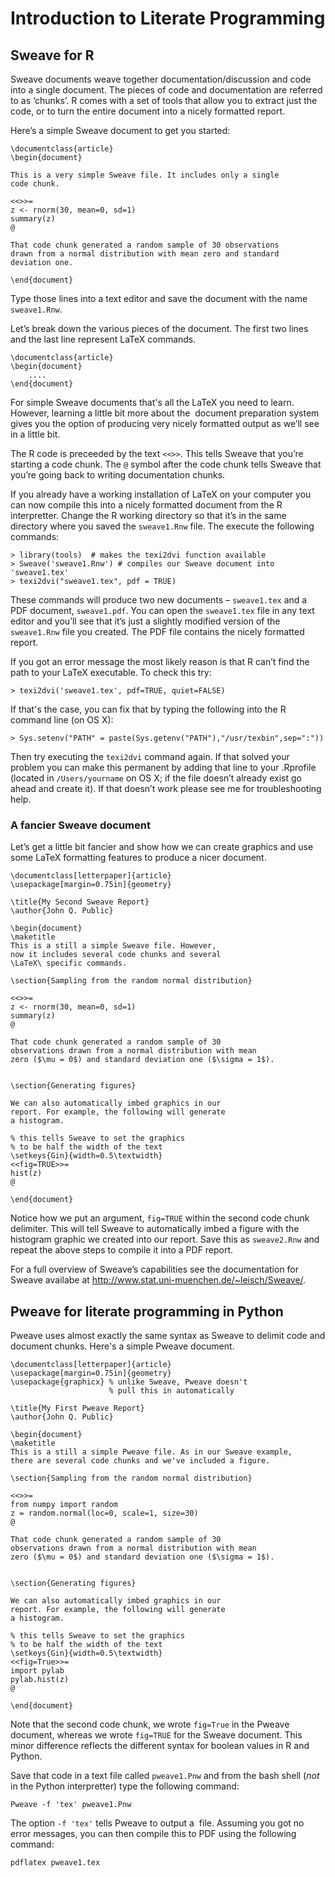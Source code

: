 # Introduction to Literate Programming

## Sweave for R

Sweave documents weave together documentation/discussion and code into a
single document. The pieces of code and documentation are referred to as
‘chunks’. R comes with a set of tools that allow you to extract just the
code, or to turn the entire document into a nicely formatted report.

Here’s a simple Sweave document to get you started:

    \documentclass{article}
    \begin{document}

    This is a very simple Sweave file. It includes only a single
    code chunk.

    <<>>=
    z <- rnorm(30, mean=0, sd=1)
    summary(z)
    @

    That code chunk generated a random sample of 30 observations 
    drawn from a normal distribution with mean zero and standard 
    deviation one.

    \end{document}  

Type those lines into a text editor and save the document with the name
`sweave1.Rnw`.

Let’s break down the various pieces of the document. The first two lines and the last line represent LaTeX commands.

    \documentclass{article}
    \begin{document}
        ....
    \end{document}


For simple Sweave documents that's all the LaTeX you need to learn. However,
learning a little bit more about the  document preparation system gives
you the option of producing very nicely formatted output as we’ll see in
a little bit.

The R code is preceeded by the text `<<>>`. This tells Sweave that
you’re starting a code chunk. The `@` symbol after the code chunk tells
Sweave that you’re going back to writing documentation chunks.

If you already have a working installation of LaTeX on your computer you can
now compile this into a nicely formatted document from the R
interpretter.  Change the R working directory so that it’s in the same
directory where you saved the `sweave1.Rnw` file. The execute the
following commands:

    > library(tools)  # makes the texi2dvi function available
    > Sweave('sweave1.Rnw') # compiles our Sweave document into 'sweave1.tex'
    > texi2dvi("sweave1.tex", pdf = TRUE)

These commands will produce two new documents – `sweave1.tex` and a PDF
document, `sweave1.pdf`. You can open the `sweave1.tex` file in any text
editor and you’ll see that it’s just a slightly modified version of the
`sweave1.Rnw` file you created. The PDF file contains the nicely
formatted report.

If you got an error message the most likely reason is that R can’t find
the path to your LaTeX executable. To check this try:

    > texi2dvi('sweave1.tex', pdf=TRUE, quiet=FALSE)

If that's the case, you can fix that by typing the following into the R
command line (on OS X):

    > Sys.setenv("PATH" = paste(Sys.getenv("PATH"),"/usr/texbin",sep=":"))  

Then try executing the `texi2dvi` command again. If that solved your
problem you can make this permanent by adding that line to your
.Rprofile (located in `/Users/yourname` on OS X; if the file doesn’t
already exist go ahead and create it). If that doesn’t work please see
me for troubleshooting help.

### A fancier Sweave document

Let’s get a little bit fancier and show how we can create graphics and
use some LaTeX formatting features to produce a nicer document.

    \documentclass[letterpaper]{article}
    \usepackage[margin=0.75in]{geometry}

    \title{My Second Sweave Report}
    \author{John Q. Public}

    \begin{document}
    \maketitle
    This is a still a simple Sweave file. However, 
    now it includes several code chunks and several 
    \LaTeX\ specific commands.

    \section{Sampling from the random normal distribution}

    <<>>=
    z <- rnorm(30, mean=0, sd=1)
    summary(z)
    @

    That code chunk generated a random sample of 30 
    observations drawn from a normal distribution with mean 
    zero ($\mu = 0$) and standard deviation one ($\sigma = 1$).


    \section{Generating figures}

    We can also automatically imbed graphics in our 
    report. For example, the following will generate 
    a histogram.

    % this tells Sweave to set the graphics 
    % to be half the width of the text
    \setkeys{Gin}{width=0.5\textwidth} 
    <<fig=TRUE>>=
    hist(z)
    @

    \end{document}    


Notice how we put an argument, `fig=TRUE` within the second code chunk
delimiter. This will tell Sweave to automatically imbed a figure with
the histogram graphic we created into our report. Save this as
`sweave2.Rnw` and repeat the above steps to compile it into a PDF
report.

For a full overview of Sweave’s capabilities see the documentation for
Sweave availabe at <http://www.stat.uni-muenchen.de/~leisch/Sweave/>.

## Pweave for literate programming in Python

Pweave uses almost exactly the same syntax as Sweave to delimit code and
document chunks. Here's a simple Pweave document.

    \documentclass[letterpaper]{article}
    \usepackage[margin=0.75in]{geometry}
    \usepackage{graphicx} % unlike Sweave, Pweave doesn't
                          % pull this in automatically

    \title{My First Pweave Report}
    \author{John Q. Public}

    \begin{document}
    \maketitle
    This is a still a simple Pweave file. As in our Sweave example,
    there are several code chunks and we've included a figure.

    \section{Sampling from the random normal distribution}

    <<>>=
    from numpy import random
    z = random.normal(loc=0, scale=1, size=30)
    @

    That code chunk generated a random sample of 30 
    observations drawn from a normal distribution with mean 
    zero ($\mu = 0$) and standard deviation one ($\sigma = 1$).


    \section{Generating figures}

    We can also automatically imbed graphics in our 
    report. For example, the following will generate 
    a histogram.

    % this tells Sweave to set the graphics 
    % to be half the width of the text
    \setkeys{Gin}{width=0.5\textwidth} 
    <<fig=True>>=
    import pylab
    pylab.hist(z)
    @

    \end{document}


Note that the second code chunk, we wrote `fig=True` in the Pweave
document, whereas we wrote `fig=TRUE` for the Sweave document. This
minor difference reflects the different syntax for boolean values in R
and Python.

Save that code in a text file called `pweave1.Pnw` and from the bash
shell (*not* in the Python interpretter) type the following command:

    Pweave -f 'tex' pweave1.Pnw

The option `-f 'tex'` tells Pweave to output a  file. Assuming you got
no error messages, you can then compile this to PDF using the following
command:

    pdflatex pweave1.tex

